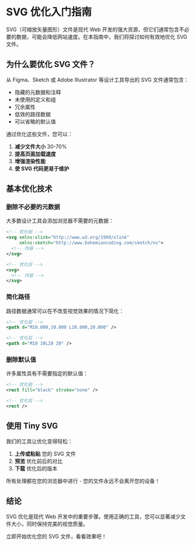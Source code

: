 # SVG 优化入门指南

SVG（可缩放矢量图形）文件是现代 Web 开发的强大资源，但它们通常包含不必要的数据，可能会降低网站速度。在本指南中，我们将探讨如何有效地优化 SVG 文件。

## 为什么要优化 SVG 文件？

从 Figma、Sketch 或 Adobe Illustrator 等设计工具导出的 SVG 文件通常包含：

- 隐藏的元数据和注释
- 未使用的定义和组
- 冗余属性
- 低效的路径数据
- 可以省略的默认值

通过优化这些文件，您可以：

1. **减少文件大小** 30-70%
2. **提高页面加载速度**
3. **增强渲染性能**
4. **使 SVG 代码更易于维护**

## 基本优化技术

### 删除不必要的元数据

大多数设计工具会添加浏览器不需要的元数据：

```xml
<!-- 优化前 -->
<svg xmlns:xlink="http://www.w3.org/1999/xlink"
     xmlns:sketch="http://www.bohemiancoding.com/sketch/ns">
  <!-- 内容 -->
</svg>

<!-- 优化后 -->
<svg>
  <!-- 内容 -->
</svg>
```

### 简化路径

路径数据通常可以在不改变视觉效果的情况下简化：

```xml
<!-- 优化前 -->
<path d="M10.000,10.000 L20.000,20.000" />

<!-- 优化后 -->
<path d="M10 10L20 20" />
```

### 删除默认值

许多属性具有不需要指定的默认值：

```xml
<!-- 优化前 -->
<rect fill="black" stroke="none" />

<!-- 优化后 -->
<rect />
```

## 使用 Tiny SVG

我们的工具让优化变得轻松：

1. **上传或粘贴** 您的 SVG 文件
2. **预览** 优化前后的对比
3. **下载** 优化后的版本

所有处理都在您的浏览器中进行 - 您的文件永远不会离开您的设备！

## 结论

SVG 优化是现代 Web 开发中的重要步骤。使用正确的工具，您可以显著减少文件大小，同时保持完美的视觉质量。

立即开始优化您的 SVG 文件，看看效果吧！
